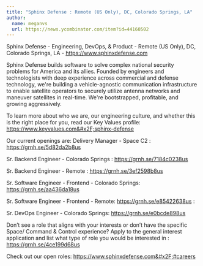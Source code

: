 ```yaml
---
title: "Sphinx Defense : Remote (US Only), DC, Colorado Springs, LA"
author:
  name: meganvs
  url: https://news.ycombinator.com/item?id=44160502
---
```

Sphinx Defense - Engineering, DevOps, &amp; Product - Remote (US Only), DC, Colorado Springs, LA - <a href="https:&#x2F;&#x2F;www.sphinxdefense.com" rel="nofollow">https:&#x2F;&#x2F;www.sphinxdefense.com</a>

Sphinx Defense builds software to solve complex national security problems for America and its allies. Founded by engineers and technologists with deep experience across commercial and defense technology, we&#x27;re building a vehicle-agnostic communication infrastructure to enable satellite operators to securely utilize antenna networks and maneuver satellites in real-time. We&#x27;re bootstrapped, profitable, and growing aggressively.

To learn more about who we are, our engineering culture, and whether this is the right place for you, read our Key Values profile: <a href="https:&#x2F;&#x2F;www.keyvalues.com&#x2F;sphinx-defense" rel="nofollow">https:&#x2F;&#x2F;www.keyvalues.com&#x2F;sphinx-defense</a>

Our current openings are:
Delivery Manager - Space C2 :  <a href="https:&#x2F;&#x2F;grnh.se&#x2F;5d82da2b8us" rel="nofollow">https:&#x2F;&#x2F;grnh.se&#x2F;5d82da2b8us</a>

Sr. Backend Engineer - Colorado Springs : <a href="https:&#x2F;&#x2F;grnh.se&#x2F;7184c0238us" rel="nofollow">https:&#x2F;&#x2F;grnh.se&#x2F;7184c0238us</a>

Sr. Backend Engineer  - Remote : <a href="https:&#x2F;&#x2F;grnh.se&#x2F;3ef2598b8us" rel="nofollow">https:&#x2F;&#x2F;grnh.se&#x2F;3ef2598b8us</a>

Sr. Software Engineer - Frontend - Colorado Springs: <a href="https:&#x2F;&#x2F;grnh.se&#x2F;aa436da18us" rel="nofollow">https:&#x2F;&#x2F;grnh.se&#x2F;aa436da18us</a>

Sr. Software Engineer - Frontend - Remote: <a href="https:&#x2F;&#x2F;grnh.se&#x2F;e85422638us" rel="nofollow">https:&#x2F;&#x2F;grnh.se&#x2F;e85422638us</a> :

Sr. DevOps Engineer - Colorado Springs: <a href="https:&#x2F;&#x2F;grnh.se&#x2F;e0bcde898us" rel="nofollow">https:&#x2F;&#x2F;grnh.se&#x2F;e0bcde898us</a>

Don’t see a role that aligns with your interests or don’t have the specific Space&#x2F; Command &amp; Control experience? Apply to the general interest application and list what type of role you would be interested in :  <a href="https:&#x2F;&#x2F;grnh.se&#x2F;4ce199d68us" rel="nofollow">https:&#x2F;&#x2F;grnh.se&#x2F;4ce199d68us</a>

Check out our open roles: <a href="https:&#x2F;&#x2F;www.sphinxdefense.com&#x2F;#careers" rel="nofollow">https:&#x2F;&#x2F;www.sphinxdefense.com&#x2F;#careers</a>
<JobApplication />
